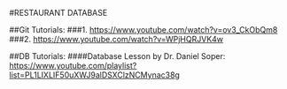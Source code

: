 #RESTAURANT DATABASE

##Git Tutorials:
###1. https://www.youtube.com/watch?v=ov3_CkObQm8
###2. https://www.youtube.com/watch?v=WPjHQRJVK4w

##DB Tutorials:
####Database Lesson by Dr. Daniel Soper: https://www.youtube.com/playlist?list=PL1LIXLIF50uXWJ9alDSXClzNCMynac38g
